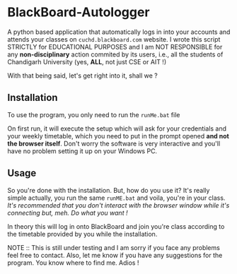 # BlackBoard-Autologger

A python based application that automatically logs in into your accounts and attends your classes on ```cuchd.blackboard.com``` website. I wrote this script STRICTLY for EDUCATIONAL PURPOSES and I am NOT RESPONSIBLE for any **non-disciplinary** action commited by its users, i.e., all the students of Chandigarh University (yes, **ALL**, not just CSE or AIT !)

With that being said, let's get right into it, shall we ?

## Installation

To use the program, you only need to run the ```runMe.bat``` file

On first run, it will execute the setup which will ask for your credentials and your weekly timetable, which you need to put in the prompt opened **and not the browser itself**. Don't worry the software is very interactive and you'll have no problem setting it up on your Windows PC. 

## Usage

So you're done with the installation. But, how do you use it? It's really simple actually, you run the same ```runME.bat``` and voila, you're in your class. *It's recommended that you don't interact with the browser window while it's connecting but, meh. Do what you want !*

In theory this will log in onto BlackBoard and join you're class according to the timetable provided by you while the installation. 






NOTE :: This is still under testing and I am sorry if you face any problems feel free to contact. Also, let me know if you have any suggestions for the program. You know where to find me. Adios !
